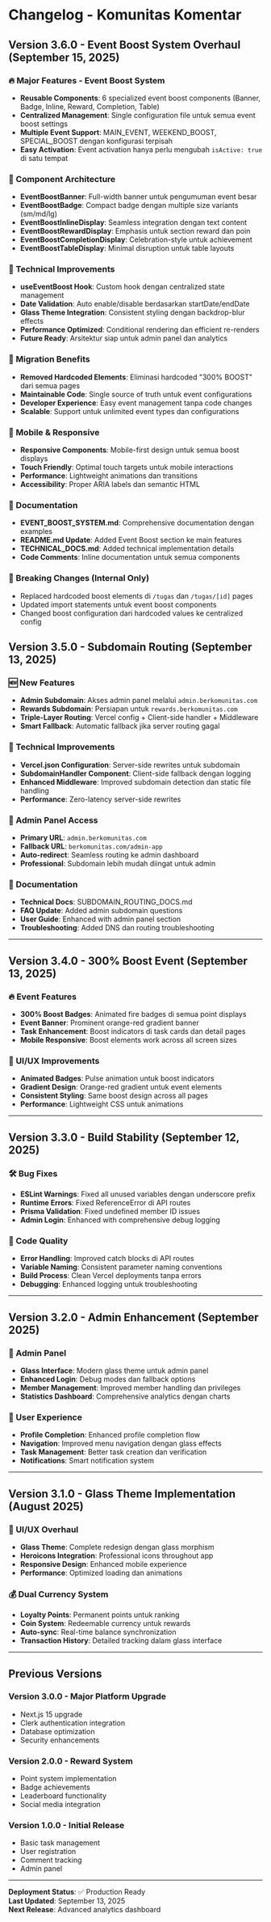 # Changelog - Komunitas Komentar

## Version 3.6.0 - Event Boost System Overhaul (September 15, 2025)

### 🔥 Major Features - Event Boost System
- **Reusable Components**: 6 specialized event boost components (Banner, Badge, Inline, Reward, Completion, Table)
- **Centralized Management**: Single configuration file untuk semua event boost settings
- **Multiple Event Support**: MAIN_EVENT, WEEKEND_BOOST, SPECIAL_BOOST dengan konfigurasi terpisah
- **Easy Activation**: Event activation hanya perlu mengubah `isActive: true` di satu tempat

### 🧩 Component Architecture
- **EventBoostBanner**: Full-width banner untuk pengumuman event besar
- **EventBoostBadge**: Compact badge dengan multiple size variants (sm/md/lg)
- **EventBoostInlineDisplay**: Seamless integration dengan text content
- **EventBoostRewardDisplay**: Emphasis untuk section reward dan poin
- **EventBoostCompletionDisplay**: Celebration-style untuk achievement
- **EventBoostTableDisplay**: Minimal disruption untuk table layouts

### 🎯 Technical Improvements
- **useEventBoost Hook**: Custom hook dengan centralized state management
- **Date Validation**: Auto enable/disable berdasarkan startDate/endDate
- **Glass Theme Integration**: Consistent styling dengan backdrop-blur effects
- **Performance Optimized**: Conditional rendering dan efficient re-renders
- **Future Ready**: Arsitektur siap untuk admin panel dan analytics

### 🚀 Migration Benefits  
- **Removed Hardcoded Elements**: Eliminasi hardcoded "300% BOOST" dari semua pages
- **Maintainable Code**: Single source of truth untuk event configurations
- **Developer Experience**: Easy event management tanpa code changes
- **Scalable**: Support untuk unlimited event types dan configurations

### 📱 Mobile & Responsive
- **Responsive Components**: Mobile-first design untuk semua boost displays
- **Touch Friendly**: Optimal touch targets untuk mobile interactions
- **Performance**: Lightweight animations dan transitions
- **Accessibility**: Proper ARIA labels dan semantic HTML

### 📝 Documentation
- **EVENT_BOOST_SYSTEM.md**: Comprehensive documentation dengan examples
- **README.md Update**: Added Event Boost section ke main features
- **TECHNICAL_DOCS.md**: Added technical implementation details
- **Code Comments**: Inline documentation untuk semua components

### 🔄 Breaking Changes (Internal Only)
- Replaced hardcoded boost elements di `/tugas` dan `/tugas/[id]` pages
- Updated import statements untuk event boost components
- Changed boost configuration dari hardcoded values ke centralized config

## Version 3.5.0 - Subdomain Routing (September 13, 2025)

### 🆕 New Features
- **Admin Subdomain**: Akses admin panel melalui `admin.berkomunitas.com`
- **Rewards Subdomain**: Persiapan untuk `rewards.berkomunitas.com`
- **Triple-Layer Routing**: Vercel config + Client-side handler + Middleware
- **Smart Fallback**: Automatic fallback jika server routing gagal

### 🔧 Technical Improvements  
- **Vercel.json Configuration**: Server-side rewrites untuk subdomain
- **SubdomainHandler Component**: Client-side fallback dengan logging
- **Enhanced Middleware**: Improved subdomain detection dan static file handling
- **Performance**: Zero-latency server-side rewrites

### 🎯 Admin Panel Access
- **Primary URL**: `admin.berkomunitas.com` 
- **Fallback URL**: `berkomunitas.com/admin-app`
- **Auto-redirect**: Seamless routing ke admin dashboard
- **Professional**: Subdomain lebih mudah diingat untuk admin

### 📝 Documentation
- **Technical Docs**: SUBDOMAIN_ROUTING_DOCS.md
- **FAQ Update**: Added admin subdomain questions  
- **User Guide**: Enhanced with admin panel section
- **Troubleshooting**: Added DNS dan routing troubleshooting

---

## Version 3.4.0 - 300% Boost Event (September 13, 2025)

### 🔥 Event Features
- **300% Boost Badges**: Animated fire badges di semua point displays
- **Event Banner**: Prominent orange-red gradient banner
- **Task Enhancement**: Boost indicators di task cards dan detail pages
- **Mobile Responsive**: Boost elements work across all screen sizes

### 🎨 UI/UX Improvements
- **Animated Badges**: Pulse animation untuk boost indicators
- **Gradient Design**: Orange-red gradient untuk event elements
- **Consistent Styling**: Same boost design across all pages
- **Performance**: Lightweight CSS untuk animations

---

## Version 3.3.0 - Build Stability (September 12, 2025)

### 🛠️ Bug Fixes
- **ESLint Warnings**: Fixed all unused variables dengan underscore prefix
- **Runtime Errors**: Fixed ReferenceError di API routes
- **Prisma Validation**: Fixed undefined member ID issues
- **Admin Login**: Enhanced with comprehensive debug logging

### 🔧 Code Quality
- **Error Handling**: Improved catch blocks di API routes
- **Variable Naming**: Consistent parameter naming conventions
- **Build Process**: Clean Vercel deployments tanpa errors
- **Debugging**: Enhanced logging untuk troubleshooting

---

## Version 3.2.0 - Admin Enhancement (September 2025)

### 🔧 Admin Panel
- **Glass Interface**: Modern glass theme untuk admin panel
- **Enhanced Login**: Debug modes dan fallback options
- **Member Management**: Improved member handling dan privileges
- **Statistics Dashboard**: Comprehensive analytics dengan charts

### 🎯 User Experience  
- **Profile Completion**: Enhanced profile completion flow
- **Navigation**: Improved menu navigation dengan glass effects
- **Task Management**: Better task creation dan verification
- **Notifications**: Smart notification system

---

## Version 3.1.0 - Glass Theme Implementation (August 2025)

### 🎨 UI/UX Overhaul
- **Glass Theme**: Complete redesign dengan glass morphism
- **Heroicons Integration**: Professional icons throughout app  
- **Responsive Design**: Enhanced mobile experience
- **Performance**: Optimized loading dan animations

### 💰 Dual Currency System
- **Loyalty Points**: Permanent points untuk ranking
- **Coin System**: Redeemable currency untuk rewards
- **Auto-sync**: Real-time balance synchronization
- **Transaction History**: Detailed tracking dalam glass interface

---

## Previous Versions

### Version 3.0.0 - Major Platform Upgrade
- Next.js 15 upgrade
- Clerk authentication integration
- Database optimization
- Security enhancements

### Version 2.0.0 - Reward System
- Point system implementation
- Badge achievements
- Leaderboard functionality
- Social media integration

### Version 1.0.0 - Initial Release
- Basic task management
- User registration
- Comment tracking
- Admin panel

---

**Deployment Status**: ✅ Production Ready  
**Last Updated**: September 13, 2025  
**Next Release**: Advanced analytics dashboard
